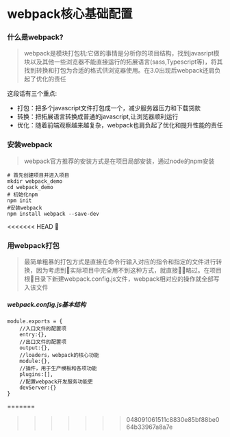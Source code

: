# webpack核心基础配置

### 什么是webpack?
> webpack是模块打包机:它做的事情是分析你的项目结构，找到javasript模块以及其他一些浏览器不能直接运行的拓展语言(sass,Typescript等)，将其找到转换和打包为合适的格式供浏览器使用。在3.0出现后webpack还肩负起了优化的责任

这段话有三个重点:

- 打包：把多个javascript文件打包成一个，减少服务器压力和下载贷款
- 转换：把拓展语言转换成普通的javascript,让浏览器顺利运行
- 优化：随着前端观察越来越复杂，webpack也肩负起了优化和提升性能的责任

### 安装webpack
> webpack官方推荐的安装方式是在项目局部安装，通过node的npm安装

```
# 首先创建项目并进入项目
mkdir webpack_demo
cd webpack_demo
# 初始化npm
npm init
#安装webpack
npm install webpack --save-dev
```
<<<<<<< HEAD

### 用webpack打包
> 最简单粗暴的打包方式是直接在命令行输入对应的指令和指定的文件进行转换，因为考虑到实际项目中完全用不到这种方式，就直接略过。在项目根目录下新建webpack.config.js文件，webpack相对应的操作就全部写入该文件

##### webpack.config.js基本结构
```
module.exports = {
    //入口文件的配置项
    entry:{},
    //出口文件的配置项
    output:{},
    //loaders，webpack的核心功能
    module:{},
    //插件，用于生产模板和各项功能
    plugins:[],
    //配置webpack开发服务功能更
    devServer:{}
}
```
=======
>>>>>>> 048091061511c8830e85bf88be064b33967a8a7e
